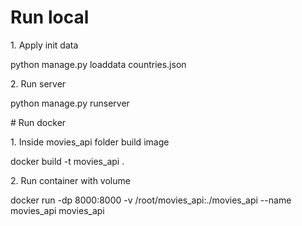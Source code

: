 # Run local
<p>1. Apply init data</p>
<p>python manage.py loaddata countries.json </p>
<p>2. Run server </p>
<p>python manage.py runserver</p>
# Run docker
<p>1. Inside movies_api folder build image</p>
<p>docker build -t movies_api .</p>
<p>2. Run container with volume </p>
<p>docker run -dp 8000:8000 -v /root/movies_api:./movies_api --name movies_api movies_api</p>